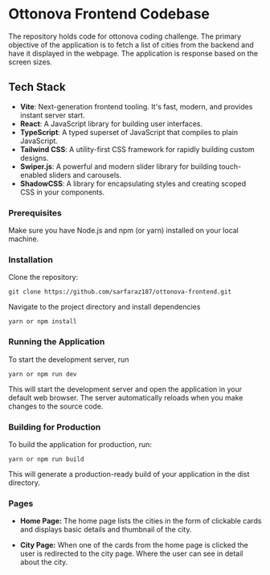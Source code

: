 # Ottonova Frontend Codebase

The repository holds code for ottonova coding challenge. The primary objective of the application is to fetch a list of cities from the backend and have it displayed in the webpage. The application is response based on the screen sizes.

## Tech Stack

- **Vite**: Next-generation frontend tooling. It's fast, modern, and provides instant server start.
- **React**: A JavaScript library for building user interfaces.
- **TypeScript**: A typed superset of JavaScript that compiles to plain JavaScript.
- **Tailwind CSS**: A utility-first CSS framework for rapidly building custom designs.
- **Swiper.js**: A powerful and modern slider library for building touch-enabled sliders and carousels.
- **ShadowCSS**: A library for encapsulating styles and creating scoped CSS in your components.

### Prerequisites

Make sure you have Node.js and npm (or yarn) installed on your local machine.

### Installation

Clone the repository:

```
git clone https://github.com/sarfaraz187/ottonova-frontend.git
```

Navigate to the project directory and install dependencies

```
yarn or npm install
```

### Running the Application

To start the development server, run

```
yarn or npm run dev
```

This will start the development server and open the application in your default web browser. The server automatically reloads when you make changes to the source code.

### Building for Production

To build the application for production, run:

```
yarn or npm run build
```

This will generate a production-ready build of your application in the dist directory.

### Pages

- **Home Page:** The home page lists the cities in the form of clickable cards and displays basic details and thumbnail of the city.

- **City Page:** When one of the cards from the home page is clicked the user is redirected to the city page. Where the user can see in detail about the city.
